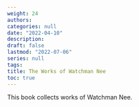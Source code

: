 ```yaml
---
weight: 24
authors:
categories: null
date: "2022-04-10"
description: 
draft: false
lastmod: "2022-07-06"
series: null
tags:
title: The Works of Watchman Nee
toc: true
---
```



This book collects works of Watchman Nee.


